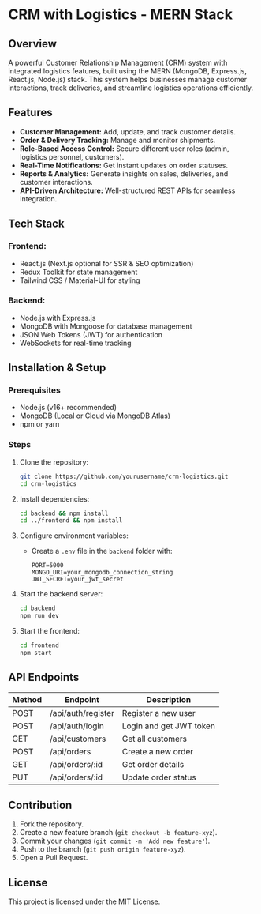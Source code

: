 # CRM with Logistics - MERN Stack

## Overview
A powerful Customer Relationship Management (CRM) system with integrated logistics features, built using the MERN (MongoDB, Express.js, React.js, Node.js) stack. This system helps businesses manage customer interactions, track deliveries, and streamline logistics operations efficiently.

## Features
- **Customer Management:** Add, update, and track customer details.
- **Order & Delivery Tracking:** Manage and monitor shipments.
- **Role-Based Access Control:** Secure different user roles (admin, logistics personnel, customers).
- **Real-Time Notifications:** Get instant updates on order statuses.
- **Reports & Analytics:** Generate insights on sales, deliveries, and customer interactions.
- **API-Driven Architecture:** Well-structured REST APIs for seamless integration.

## Tech Stack
### Frontend:
- React.js (Next.js optional for SSR & SEO optimization)
- Redux Toolkit for state management
- Tailwind CSS / Material-UI for styling

### Backend:
- Node.js with Express.js
- MongoDB with Mongoose for database management
- JSON Web Tokens (JWT) for authentication
- WebSockets for real-time tracking

## Installation & Setup
### Prerequisites
- Node.js (v16+ recommended)
- MongoDB (Local or Cloud via MongoDB Atlas)
- npm or yarn

### Steps
1. Clone the repository:
   ```sh
   git clone https://github.com/yourusername/crm-logistics.git
   cd crm-logistics
   ```

2. Install dependencies:
   ```sh
   cd backend && npm install
   cd ../frontend && npm install
   ```

3. Configure environment variables:
   - Create a `.env` file in the `backend` folder with:
     ```env
     PORT=5000
     MONGO_URI=your_mongodb_connection_string
     JWT_SECRET=your_jwt_secret
     ```

4. Start the backend server:
   ```sh
   cd backend
   npm run dev
   ```

5. Start the frontend:
   ```sh
   cd frontend
   npm start
   ```

## API Endpoints
| Method | Endpoint | Description |
|--------|----------|-------------|
| POST | /api/auth/register | Register a new user |
| POST | /api/auth/login | Login and get JWT token |
| GET | /api/customers | Get all customers |
| POST | /api/orders | Create a new order |
| GET | /api/orders/:id | Get order details |
| PUT | /api/orders/:id | Update order status |

## Contribution
1. Fork the repository.
2. Create a new feature branch (`git checkout -b feature-xyz`).
3. Commit your changes (`git commit -m 'Add new feature'`).
4. Push to the branch (`git push origin feature-xyz`).
5. Open a Pull Request.

## License
This project is licensed under the MIT License.

